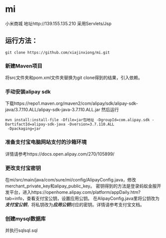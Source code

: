 # mi
小米商城
地址http://139.155.135.210
采用Servlets/Jsp
## 运行方法：
```
git clone https://github.com/xiajinxiong/mi.git
```
### 新建Maven项目
将src文件夹和pom.xml文件夹替换为git clone得到的结果，引入依赖。
### 手动安装alipay sdk
下载https://repo1.maven.org/maven2/com/alipay/sdk/alipay-sdk-java/3.7.110.ALL/alipay-sdk-java-3.7.110.ALL.jar
然后运行
```
mvn install:install-file -Dfile=jar包地址 -DgroupId=com.alipay.sdk -DartifactId=alipay-sdk-java -Dversion=3.7.110.ALL
 -Dpackaging=jar
```
### 准备支付宝电脑网站支付的沙箱环境
详情请参考https://docs.open.alipay.com/270/105899/
### 更改支付宝密钥
在mi/src/main/java/com/sure/mi/config/AlipayConfig.java，修改merchant_private_key和alipay_public_key。
密钥得到的方法是登录蚂蚁金服开发平台，进入https://openhome.alipay.com/platform/appDaily.htm?tab=info，查看支付宝公钥，设置应用公钥。
在AlipayConfig.java里将公钥改为***支付宝公钥***，将私钥改为***应用公钥***对应的密钥。详情请参考支付宝文档。
### 创建mysql数据库
并执行sqlsql.sql

